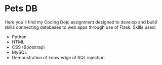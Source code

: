 # Pets DB
Here you'll find my Coding Dojo assignment designed to develop and build skills
connecting databases to web apps through use of Flask.
Skills used:
* Python
* HTML
* CSS (Bootstrap)
* MySQL
* Demonstration of knowledge of SQL injection
